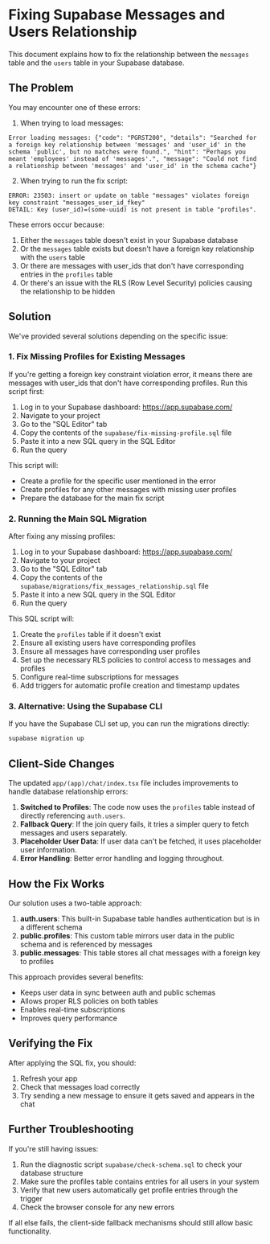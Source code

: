 # Fixing Supabase Messages and Users Relationship

This document explains how to fix the relationship between the `messages` table and the `users` table in your Supabase database.

## The Problem

You may encounter one of these errors:

1. When trying to load messages:
```
Error loading messages: {"code": "PGRST200", "details": "Searched for a foreign key relationship between 'messages' and 'user_id' in the schema 'public', but no matches were found.", "hint": "Perhaps you meant 'employees' instead of 'messages'.", "message": "Could not find a relationship between 'messages' and 'user_id' in the schema cache"}
```

2. When trying to run the fix script:
```
ERROR: 23503: insert or update on table "messages" violates foreign key constraint "messages_user_id_fkey"
DETAIL: Key (user_id)=(some-uuid) is not present in table "profiles".
```

These errors occur because:

1. Either the `messages` table doesn't exist in your Supabase database
2. Or the `messages` table exists but doesn't have a foreign key relationship with the `users` table
3. Or there are messages with user_ids that don't have corresponding entries in the `profiles` table
4. Or there's an issue with the RLS (Row Level Security) policies causing the relationship to be hidden

## Solution

We've provided several solutions depending on the specific issue:

### 1. Fix Missing Profiles for Existing Messages

If you're getting a foreign key constraint violation error, it means there are messages with user_ids that don't have corresponding profiles. Run this script first:

1. Log in to your Supabase dashboard: https://app.supabase.com/
2. Navigate to your project
3. Go to the "SQL Editor" tab
4. Copy the contents of the `supabase/fix-missing-profile.sql` file
5. Paste it into a new SQL query in the SQL Editor
6. Run the query

This script will:
- Create a profile for the specific user mentioned in the error
- Create profiles for any other messages with missing user profiles
- Prepare the database for the main fix script

### 2. Running the Main SQL Migration

After fixing any missing profiles:

1. Log in to your Supabase dashboard: https://app.supabase.com/
2. Navigate to your project
3. Go to the "SQL Editor" tab
4. Copy the contents of the `supabase/migrations/fix_messages_relationship.sql` file
5. Paste it into a new SQL query in the SQL Editor
6. Run the query

This SQL script will:

1. Create the `profiles` table if it doesn't exist
2. Ensure all existing users have corresponding profiles
3. Ensure all messages have corresponding user profiles
4. Set up the necessary RLS policies to control access to messages and profiles
5. Configure real-time subscriptions for messages
6. Add triggers for automatic profile creation and timestamp updates

### 3. Alternative: Using the Supabase CLI

If you have the Supabase CLI set up, you can run the migrations directly:

```bash
supabase migration up
```

## Client-Side Changes

The updated `app/(app)/chat/index.tsx` file includes improvements to handle database relationship errors:

1. **Switched to Profiles**: The code now uses the `profiles` table instead of directly referencing `auth.users`.
2. **Fallback Query**: If the join query fails, it tries a simpler query to fetch messages and users separately.
3. **Placeholder User Data**: If user data can't be fetched, it uses placeholder user information.
4. **Error Handling**: Better error handling and logging throughout.

## How the Fix Works

Our solution uses a two-table approach:

1. **auth.users**: This built-in Supabase table handles authentication but is in a different schema
2. **public.profiles**: This custom table mirrors user data in the public schema and is referenced by messages
3. **public.messages**: This table stores all chat messages with a foreign key to profiles

This approach provides several benefits:
- Keeps user data in sync between auth and public schemas
- Allows proper RLS policies on both tables
- Enables real-time subscriptions
- Improves query performance

## Verifying the Fix

After applying the SQL fix, you should:

1. Refresh your app
2. Check that messages load correctly
3. Try sending a new message to ensure it gets saved and appears in the chat

## Further Troubleshooting

If you're still having issues:

1. Run the diagnostic script `supabase/check-schema.sql` to check your database structure
2. Make sure the profiles table contains entries for all users in your system
3. Verify that new users automatically get profile entries through the trigger
4. Check the browser console for any new errors

If all else fails, the client-side fallback mechanisms should still allow basic functionality. 